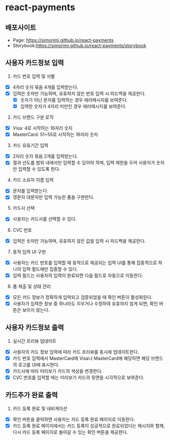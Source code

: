 # react-payments

## 배포사이트

- Page: https://simorimi.github.io/react-payments
- Storybook:https://simorimi.github.io/react-payments/storybook

## 사용자 카드정보 입력

1. 카드 번호 입력 및 식별

- [x] 4자리 숫자 묶음 4개를 입력받는다.
- [x] 입력은 숫자만 가능하며, 유효하지 않은 번호 입력 시 피드백을 제공한다.
  - [x] 숫자가 아닌 문자를 입력하는 경우 에러메시지를 보여준다.
  - [x] 입력한 숫자가 4자리 미만인 경우 에러메시지를 보여준다.

2. 카드 브랜드 구분 로직

- [x] Visa: 4로 시작하는 16자리 숫자
- [x] MasterCard: 51~55로 시작하는 16자리 숫자

3. 카드 유효기간 입력

- [x] 2자리 숫자 묶음 2개를 입력받는다.
- [x] 월과 년도를 범위 내에서만 입력할 수 있어야 하며, 입력 제한을 두어 사용자가 숫자만 입력할 수 있도록 한다.

4. 카드 소유자 이름 입력

- [x] 문자를 입력받는다.
- [x] 영문자 대문자만 입력 가능한 폼을 구현한다.

5. 카드사 선택

- [x] 사용자는 카드사를 선택할 수 있다.

6. CVC 번호

- [x] 입력은 숫자만 가능하며, 유효하지 않은 값을 입력 시 피드백을 제공한다.

7. 동적 입력 UI 구현

- [x] 사용자는 카드 번호를 입력할 때 동적으로 제공되는 입력 UI를 통해 집중적으로 하나의 입력 필드에만 집중할 수 있다.
- [x] 입력 필드는 사용자의 입력이 완료되면 다음 필드로 자동으로 이동한다.

8. 폼 제출 및 상태 관리

- [x] 모든 카드 정보가 정확하게 입력되고 검증되었을 때 확인 버튼이 활성화된다.
- [x] 사용자가 입력한 정보 중 하나라도 지우거나 수정하여 유효하지 않게 되면, 확인 버튼은 보이지 않는다.

## 사용자 카드정보 출력

1. 실시간 프리뷰 업데이트

- [x] 사용자의 카드 정보 입력에 따라 카드 프리뷰를 동시에 업데이트한다.
- [x] 카드 번호 입력에서 MasterCard에 Visa나 MasterCard에 해당하면 해당 브랜드의 로고를 UI에 표시한다.
- [x] 카드사에 따라 미리보기 카드의 색상을 변경한다.
- [x] CVC 번호를 입력할 때는 미리보기 카드의 뒷면을 시각적으로 보여준다.

## 카드추가 완료 출력

1. 카드 등록 완료 및 네비게이션

- [x] 확인 버튼을 클릭하면 사용자는 카드 등록 완료 페이지로 이동한다.
- [x] 카드 등록 완료 페이지에서는 카드 등록이 성공적으로 완료되었다는 메시지와 함께, 다시 카드 등록 페이지로 돌아갈 수 있는 확인 버튼을 제공한다.
